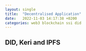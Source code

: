 ```yaml
---
layout: single
title:  "Decentralised Application"
date:   2022-11-03 14:17:38 +0200
categories: web3 blockchain ssi did 
---
```


## DID, Keri and IPFS
